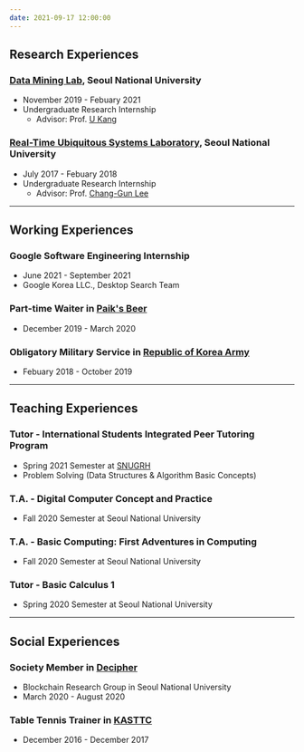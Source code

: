 ```yaml
---
date: 2021-09-17 12:00:00
---
```

## **Research Experiences**
### [Data Mining Lab](https://datalab.snu.ac.kr/), Seoul National University
* November 2019 - Febuary 2021
* Undergraduate Research Internship
  * Advisor: Prof. [U Kang](https://datalab.snu.ac.kr/~ukang/)
  
### [Real-Time Ubiquitous Systems Laboratory](https://rubis.snu.ac.kr/), Seoul National University
* July 2017 - Febuary 2018
* Undergraduate Research Internship
  * Advisor: Prof. [Chang-Gun Lee](https://rubis.snu.ac.kr/~cglee/)
---
## **Working Experiences**
### Google Software Engineering Internship 
* June 2021 - September 2021
* Google Korea LLC., Desktop Search Team

### Part-time Waiter in [Paik's Beer](http://paiksbeer.com/)
* December 2019 - March 2020

### Obligatory Military Service in [Republic of Korea Army](http://www.army.mil.kr/)
* Febuary 2018 - October 2019
---
## **Teaching Experiences**
### Tutor - International Students Integrated Peer Tutoring Program
* Spring 2021 Semester at [SNUGRH](https://dorm.snu.ac.kr/eng)
* Problem Solving (Data Structures & Algorithm Basic Concepts)

### T.A. - Digital Computer Concept and Practice
* Fall 2020 Semester at Seoul National University

### T.A. - Basic Computing: First Adventures in Computing
* Fall 2020 Semester at Seoul National University

### Tutor - Basic Calculus 1
* Spring 2020 Semester at Seoul National University
---
## **Social Experiences**
### Society Member in [Decipher](https://decipher.ac/)
* Blockchain Research Group in Seoul National University
* March 2020 - August 2020

### Table Tennis Trainer in [KASTTC](http://kasttc.kr/)
* December 2016 - December 2017
